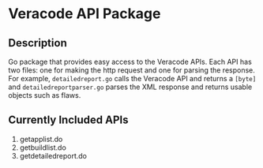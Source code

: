 # Veracode API Package

## Description
Go package that provides easy access to the Veracode APIs. Each API has two files: one for making the http request and one for parsing the response.
For example, `detailedreport.go` calls the Veracode API and returns a `[byte]` and `detailedreportparser.go` parses the
XML response and returns usable objects such as flaws.

## Currently Included APIs
1. getapplist.do
2. getbuildlist.do
3. getdetailedreport.do